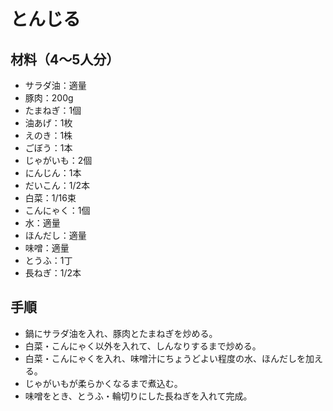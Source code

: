 # とんじる


## 材料（4〜5人分）
- サラダ油：適量
- 豚肉：200g
- たまねぎ：1個
- 油あげ：1枚
- えのき：1株
- ごぼう：1本
- じゃがいも：2個
- にんじん：1本
- だいこん：1/2本
- 白菜：1/16束
- こんにゃく：1個
- 水：適量
- ほんだし：適量
- 味噌：適量
- とうふ：1丁
- 長ねぎ：1/2本


## 手順
- 鍋にサラダ油を入れ、豚肉とたまねぎを炒める。
- 白菜・こんにゃく以外を入れて、しんなりするまで炒める。
- 白菜・こんにゃくを入れ、味噌汁にちょうどよい程度の水、ほんだしを加える。
- じゃがいもが柔らかくなるまで煮込む。
- 味噌をとき、とうふ・輪切りにした長ねぎを入れて完成。
